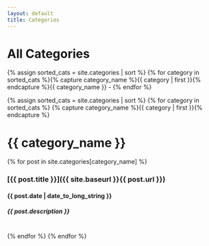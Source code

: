 ```yaml
---
layout: default
title: Categories
---
```


# All Categories
{% assign sorted_cats = site.categories | sort %}
{% for category in sorted_cats %}{% capture category_name %}{{ category | first }}{% endcapture %}{{ category_name }} - {% endfor %}

{% assign sorted_cats = site.categories | sort %}
{% for category in sorted_cats %}
{% capture category_name %}{{ category | first }}{% endcapture %}
# {{ category_name }}
{% for post in site.categories[category_name] %}
### [{{ post.title }}]({{ site.baseurl }}{{ post.url }})
#### {{ post.date | date_to_long_string }}
##### *{{ post.description }}*
<br>
{% endfor %}
{% endfor %}
